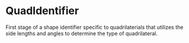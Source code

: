 # QuadIdentifier
First stage of a shape identifier specific to quadrilaterials that utilizes the side lengths and angles to determine the type of quadrilateral.
